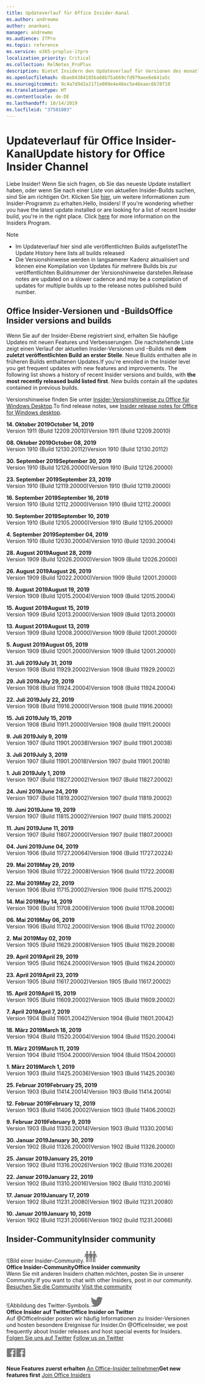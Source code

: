 ```yaml
---
title: Updateverlauf für Office Insider-Kanal
ms.author: andrewmo
author: anankani
manager: andrewmo
ms.audience: ITPro
ms.topic: reference
ms.service: o365-proplus-itpro
localization_priority: Critical
ms.collection: RelNotes_ProPlus
description: Bietet Insidern den Updateverlauf für Versionen des monatlichen Kanals (Insider Fast) für Windows Desktop.
ms.openlocfilehash: dbae84384185ba68b75ab69cfd979aee6e641a5c
ms.sourcegitcommit: 9c4a7d9d2a2171e009e4e46ec5e46eaec6b78f10
ms.translationtype: HT
ms.contentlocale: de-DE
ms.lasthandoff: 10/14/2019
ms.locfileid: "37501803"
---
```

# <a name="update-history-for-office-insider-channel"></a><span data-ttu-id="d7eeb-103">Updateverlauf für Office Insider-Kanal</span><span class="sxs-lookup"><span data-stu-id="d7eeb-103">Update history for Office Insider Channel</span></span>

<span data-ttu-id="d7eeb-p101">Liebe Insider! Wenn Sie sich fragen, ob Sie das neueste Update installiert haben, oder wenn Sie nach einer Liste von aktuellen Insider-Builds suchen, sind Sie am richtigen Ort. Klicken Sie [hier](https://insider.office.com/), um weitere Informationen zum Insider-Programm zu erhalten.</span><span class="sxs-lookup"><span data-stu-id="d7eeb-p101">Hello, Insiders! If you're wondering whether you have the latest update installed or are looking for a list of recent Insider build, you're in the right place. Click [here](https://insider.office.com/) for more information on the Insiders Program.</span></span>

> [!NOTE]
> - <span data-ttu-id="d7eeb-107">Im Updateverlauf hier sind alle veröffentlichten Builds aufgelistet</span><span class="sxs-lookup"><span data-stu-id="d7eeb-107">The Update History here lists all builds released</span></span>
> - <span data-ttu-id="d7eeb-108">Die Versionshinweise werden in langsamerer Kadenz aktualisiert und können eine Kompilation von Updates für mehrere Builds bis zur veröffentlichten Buildnummer der Versionshinweise darstellen.</span><span class="sxs-lookup"><span data-stu-id="d7eeb-108">Release notes are updated on a slower cadence and may be a compilation of updates for multiple builds up to the release notes published build number.</span></span>

## <a name="office-insider-versions-and-builds"></a><span data-ttu-id="d7eeb-109">Office Insider-Versionen und -Builds</span><span class="sxs-lookup"><span data-stu-id="d7eeb-109">Office Insider versions and builds</span></span>

<span data-ttu-id="d7eeb-p102">Wenn Sie auf der Insider-Ebene registriert sind, erhalten Sie häufige Updates mit neuen Features und Verbesserungen. Die nachstehende Liste zeigt einen Verlauf der aktuellen Insider-Versionen und -Builds mit **dem zuletzt veröffentlichten Build an erster Stelle**. Neue Builds enthalten alle in früheren Builds enthaltenen Updates.</span><span class="sxs-lookup"><span data-stu-id="d7eeb-p102">If you're enrolled in the Insider level you get frequent updates with new features and improvements. The following list shows a history of recent Insider versions and builds, with **the most recently released build listed first**. New builds contain all the updates contained in previous builds.</span></span>

<span data-ttu-id="d7eeb-113">Versionshinweise finden Sie unter [Insider-Versionshinweise zu Office für Windows Desktop](https://docs.microsoft.com/de-DE/OfficeUpdates/release-notes-office-insider).</span><span class="sxs-lookup"><span data-stu-id="d7eeb-113">To find release notes, see [Insider release notes for Office for Windows desktop](https://docs.microsoft.com/de-DE/OfficeUpdates/release-notes-office-insider).</span></span>

[//]: # (NICHT ENTFERNEN)

<span data-ttu-id="d7eeb-115">**14. Oktober 2019**</span><span class="sxs-lookup"><span data-stu-id="d7eeb-115">**October 14, 2019**</span></span><br/>
<span data-ttu-id="d7eeb-116">Version 1911 (Build 12209.20010)</span><span class="sxs-lookup"><span data-stu-id="d7eeb-116">Version 1911 (Build 12209.20010)</span></span><br/>

<span data-ttu-id="d7eeb-117">**08. Oktober 2019**</span><span class="sxs-lookup"><span data-stu-id="d7eeb-117">**October 08, 2019**</span></span><br/>
<span data-ttu-id="d7eeb-118">Version 1910 (Build 12130.20112)</span><span class="sxs-lookup"><span data-stu-id="d7eeb-118">Version 1910 (Build 12130.20112)</span></span><br/>

<span data-ttu-id="d7eeb-119">**30. September 2019**</span><span class="sxs-lookup"><span data-stu-id="d7eeb-119">**September 30, 2019**</span></span><br/>
<span data-ttu-id="d7eeb-120">Version 1910 (Build 12126.20000)</span><span class="sxs-lookup"><span data-stu-id="d7eeb-120">Version 1910 (Build 12126.20000)</span></span><br/>

<span data-ttu-id="d7eeb-121">**23. September 2019**</span><span class="sxs-lookup"><span data-stu-id="d7eeb-121">**September 23, 2019**</span></span><br/>
<span data-ttu-id="d7eeb-122">Version 1910 (Build 12119.20000)</span><span class="sxs-lookup"><span data-stu-id="d7eeb-122">Version 1910 (Build 12119.20000)</span></span><br/>

<span data-ttu-id="d7eeb-123">**16. September 2019**</span><span class="sxs-lookup"><span data-stu-id="d7eeb-123">**September 16, 2019**</span></span><br/>
<span data-ttu-id="d7eeb-124">Version 1910 (Build 12112.20000)</span><span class="sxs-lookup"><span data-stu-id="d7eeb-124">Version 1910 (Build 12112.20000)</span></span><br/>

<span data-ttu-id="d7eeb-125">**10. September 2019**</span><span class="sxs-lookup"><span data-stu-id="d7eeb-125">**September 10, 2019**</span></span><br/>
<span data-ttu-id="d7eeb-126">Version 1910 (Build 12105.20000)</span><span class="sxs-lookup"><span data-stu-id="d7eeb-126">Version 1910 (Build 12105.20000)</span></span><br/>

<span data-ttu-id="d7eeb-127">**4. September 2019**</span><span class="sxs-lookup"><span data-stu-id="d7eeb-127">**September 04, 2019**</span></span><br/>
<span data-ttu-id="d7eeb-128">Version 1910 (Build 12030.20004)</span><span class="sxs-lookup"><span data-stu-id="d7eeb-128">Version 1910 (Build 12030.20004)</span></span><br/>

<span data-ttu-id="d7eeb-129">**28. August 2019**</span><span class="sxs-lookup"><span data-stu-id="d7eeb-129">**August 28, 2019**</span></span><br/>
<span data-ttu-id="d7eeb-130">Version 1909 (Build 12026.20000)</span><span class="sxs-lookup"><span data-stu-id="d7eeb-130">Version 1909 (Build 12026.20000)</span></span><br/>

<span data-ttu-id="d7eeb-131">**26. August 2019**</span><span class="sxs-lookup"><span data-stu-id="d7eeb-131">**August 26, 2019**</span></span><br/>
<span data-ttu-id="d7eeb-132">Version 1909 (Build 12022.20000)</span><span class="sxs-lookup"><span data-stu-id="d7eeb-132">Version 1909 (Build 12001.20000)</span></span><br/>

<span data-ttu-id="d7eeb-133">**19. August 2019**</span><span class="sxs-lookup"><span data-stu-id="d7eeb-133">**August 19, 2019**</span></span><br/>
<span data-ttu-id="d7eeb-134">Version 1909 (Build 12015.20004)</span><span class="sxs-lookup"><span data-stu-id="d7eeb-134">Version 1909 (Build 12015.20004)</span></span><br/>

<span data-ttu-id="d7eeb-135">**15. August 2019**</span><span class="sxs-lookup"><span data-stu-id="d7eeb-135">**August 15, 2019**</span></span><br/>
<span data-ttu-id="d7eeb-136">Version 1909 (Build 12013.20000)</span><span class="sxs-lookup"><span data-stu-id="d7eeb-136">Version 1909 (Build 12013.20000)</span></span><br/>

<span data-ttu-id="d7eeb-137">**13. August 2019**</span><span class="sxs-lookup"><span data-stu-id="d7eeb-137">**August 13, 2019**</span></span><br/>
<span data-ttu-id="d7eeb-138">Version 1909 (Build 12008.20000)</span><span class="sxs-lookup"><span data-stu-id="d7eeb-138">Version 1909 (Build 12001.20000)</span></span><br/>

<span data-ttu-id="d7eeb-139">**5. August 2019**</span><span class="sxs-lookup"><span data-stu-id="d7eeb-139">**August 05, 2019**</span></span><br/>
<span data-ttu-id="d7eeb-140">Version 1909 (Build 12001.20000)</span><span class="sxs-lookup"><span data-stu-id="d7eeb-140">Version 1909 (Build 12001.20000)</span></span><br/>

<span data-ttu-id="d7eeb-141">**31. Juli 2019**</span><span class="sxs-lookup"><span data-stu-id="d7eeb-141">**July 31, 2019**</span></span><br/>
<span data-ttu-id="d7eeb-142">Version 1908 (Build 11929.20002)</span><span class="sxs-lookup"><span data-stu-id="d7eeb-142">Version 1908 (Build 11929.20002)</span></span><br/>

<span data-ttu-id="d7eeb-143">**29. Juli 2019**</span><span class="sxs-lookup"><span data-stu-id="d7eeb-143">**July 29, 2019**</span></span><br/>
<span data-ttu-id="d7eeb-144">Version 1908 (Build 11924.20004)</span><span class="sxs-lookup"><span data-stu-id="d7eeb-144">Version 1908 (Build 11924.20004)</span></span><br/>

<span data-ttu-id="d7eeb-145">**22. Juli 2019**</span><span class="sxs-lookup"><span data-stu-id="d7eeb-145">**July 22, 2019**</span></span><br/>
<span data-ttu-id="d7eeb-146">Version 1908 (Build 11916.20000)</span><span class="sxs-lookup"><span data-stu-id="d7eeb-146">Version 1908 (build 11916.20000)</span></span><br/>

<span data-ttu-id="d7eeb-147">**15. Juli 2019**</span><span class="sxs-lookup"><span data-stu-id="d7eeb-147">**July 15, 2019**</span></span><br/>
<span data-ttu-id="d7eeb-148">Version 1908 (Build 11911.20000)</span><span class="sxs-lookup"><span data-stu-id="d7eeb-148">Version 1908 (build 11911.20000)</span></span><br/>

<span data-ttu-id="d7eeb-149">**9. Juli 2019**</span><span class="sxs-lookup"><span data-stu-id="d7eeb-149">**July 9, 2019**</span></span><br/>
<span data-ttu-id="d7eeb-150">Version 1907 (Build 11901.20038)</span><span class="sxs-lookup"><span data-stu-id="d7eeb-150">Version 1907 (build 11901.20038)</span></span><br/>

<span data-ttu-id="d7eeb-151">**3. Juli 2019**</span><span class="sxs-lookup"><span data-stu-id="d7eeb-151">**July 3, 2019**</span></span><br/>
<span data-ttu-id="d7eeb-152">Version 1907 (Build 11901.20018)</span><span class="sxs-lookup"><span data-stu-id="d7eeb-152">Version 1907 (build 11901.20018)</span></span><br/>

<span data-ttu-id="d7eeb-153">**1. Juli 2019**</span><span class="sxs-lookup"><span data-stu-id="d7eeb-153">**July 1, 2019**</span></span><br/>
<span data-ttu-id="d7eeb-154">Version 1907 (Build 11827.20002)</span><span class="sxs-lookup"><span data-stu-id="d7eeb-154">Version 1907 (Build 11827.20002)</span></span><br/>

<span data-ttu-id="d7eeb-155">**24. Juni 2019**</span><span class="sxs-lookup"><span data-stu-id="d7eeb-155">**June 24, 2019**</span></span><br/>
<span data-ttu-id="d7eeb-156">Version 1907 (Build 11819.20002)</span><span class="sxs-lookup"><span data-stu-id="d7eeb-156">Version 1907 (build 11819.20002)</span></span><br/>

<span data-ttu-id="d7eeb-157">**19. Juni 2019**</span><span class="sxs-lookup"><span data-stu-id="d7eeb-157">**June 19, 2019**</span></span><br/>
<span data-ttu-id="d7eeb-158">Version 1907 (Build 11815.20002)</span><span class="sxs-lookup"><span data-stu-id="d7eeb-158">Version 1907 (build 11815.20002)</span></span><br/>

<span data-ttu-id="d7eeb-159">**11. Juni 2019**</span><span class="sxs-lookup"><span data-stu-id="d7eeb-159">**June 11, 2019**</span></span><br/>
<span data-ttu-id="d7eeb-160">Version 1907 (Build 11807.20000)</span><span class="sxs-lookup"><span data-stu-id="d7eeb-160">Version 1907 (build 11807.20000)</span></span><br/>

<span data-ttu-id="d7eeb-161">**04. Juni 2019**</span><span class="sxs-lookup"><span data-stu-id="d7eeb-161">**June 04, 2019**</span></span><br/>
<span data-ttu-id="d7eeb-162">Version 1906 (Build 11727.20064)</span><span class="sxs-lookup"><span data-stu-id="d7eeb-162">Version 1906 (Build 11727.20224)</span></span><br/>


<span data-ttu-id="d7eeb-163">**29. Mai 2019**</span><span class="sxs-lookup"><span data-stu-id="d7eeb-163">**May 29, 2019**</span></span><br/>
<span data-ttu-id="d7eeb-164">Version 1906 (Build 11722.20008)</span><span class="sxs-lookup"><span data-stu-id="d7eeb-164">Version 1906 (build 11722.20008)</span></span><br/>

<span data-ttu-id="d7eeb-165">**22. Mai 2019**</span><span class="sxs-lookup"><span data-stu-id="d7eeb-165">**May 22, 2019**</span></span><br/> <span data-ttu-id="d7eeb-166">Version 1906 (Build 11715.20002)</span><span class="sxs-lookup"><span data-stu-id="d7eeb-166">Version 1906 (build 11715.20002)</span></span><br/> 

<span data-ttu-id="d7eeb-167">**14. Mai 2019**</span><span class="sxs-lookup"><span data-stu-id="d7eeb-167">**May 14, 2019**</span></span><br/> <span data-ttu-id="d7eeb-168">Version 1906 (Build 11708.20006)</span><span class="sxs-lookup"><span data-stu-id="d7eeb-168">Version 1906 (build 11708.20006)</span></span><br/>

<span data-ttu-id="d7eeb-169">**06. Mai 2019**</span><span class="sxs-lookup"><span data-stu-id="d7eeb-169">**May 06, 2019**</span></span><br/>
<span data-ttu-id="d7eeb-170">Version 1906 (Build 11702.20000)</span><span class="sxs-lookup"><span data-stu-id="d7eeb-170">Version 1906 (Build 11702.20000)</span></span><br/>

<span data-ttu-id="d7eeb-171">**2. Mai 2019**</span><span class="sxs-lookup"><span data-stu-id="d7eeb-171">**May 02, 2019**</span></span><br/>
<span data-ttu-id="d7eeb-172">Version 1905 (Build 11629.20008)</span><span class="sxs-lookup"><span data-stu-id="d7eeb-172">Version 1905 (Build 11629.20008)</span></span><br/>

<span data-ttu-id="d7eeb-173">**29. April 2019**</span><span class="sxs-lookup"><span data-stu-id="d7eeb-173">**April 29, 2019**</span></span><br/>
<span data-ttu-id="d7eeb-174">Version 1905 (Build 11624.20000)</span><span class="sxs-lookup"><span data-stu-id="d7eeb-174">Version 1905 (Build 11624.20000)</span></span><br/>

<span data-ttu-id="d7eeb-175">**23. April 2019**</span><span class="sxs-lookup"><span data-stu-id="d7eeb-175">**April 23, 2019**</span></span><br/> <span data-ttu-id="d7eeb-176">Version 1905 (Build 11617.20002)</span><span class="sxs-lookup"><span data-stu-id="d7eeb-176">Version 1905 (Build 11617.20002)</span></span><br/>

<span data-ttu-id="d7eeb-177">**15. April 2019**</span><span class="sxs-lookup"><span data-stu-id="d7eeb-177">**April 15, 2019**</span></span><br/> <span data-ttu-id="d7eeb-178">Version 1905 (Build 11609.20002)</span><span class="sxs-lookup"><span data-stu-id="d7eeb-178">Version 1905 (Build 11609.20002)</span></span><br/>

<span data-ttu-id="d7eeb-179">**7. April 2019**</span><span class="sxs-lookup"><span data-stu-id="d7eeb-179">**April 7, 2019**</span></span><br/> <span data-ttu-id="d7eeb-180">Version 1904 (Build 11601.20042)</span><span class="sxs-lookup"><span data-stu-id="d7eeb-180">Version 1904 (Build 11601.20042)</span></span><br/>

<span data-ttu-id="d7eeb-181">**18. März 2019**</span><span class="sxs-lookup"><span data-stu-id="d7eeb-181">**March 18, 2019**</span></span><br/> <span data-ttu-id="d7eeb-182">Version 1904 (Build 11520.20004)</span><span class="sxs-lookup"><span data-stu-id="d7eeb-182">Version 1904 (Build 11520.20004)</span></span><br/>

<span data-ttu-id="d7eeb-183">**11. März 2019**</span><span class="sxs-lookup"><span data-stu-id="d7eeb-183">**March 11, 2019**</span></span><br/> <span data-ttu-id="d7eeb-184">Version 1904 (Build 11504.20000)</span><span class="sxs-lookup"><span data-stu-id="d7eeb-184">Version 1904 (Build 11504.20000)</span></span><br/>

<span data-ttu-id="d7eeb-185">**1. März 2019**</span><span class="sxs-lookup"><span data-stu-id="d7eeb-185">**March 1, 2019**</span></span><br/> <span data-ttu-id="d7eeb-186">Version 1903 (Build 11425.20036)</span><span class="sxs-lookup"><span data-stu-id="d7eeb-186">Version 1903 (Build 11425.20036)</span></span><br/> 

<span data-ttu-id="d7eeb-187">**25. Februar 2019**</span><span class="sxs-lookup"><span data-stu-id="d7eeb-187">**February 25, 2019**</span></span><br/> <span data-ttu-id="d7eeb-188">Version 1903 (Build 11414.20014)</span><span class="sxs-lookup"><span data-stu-id="d7eeb-188">Version 1903 (Build 11414.20014)</span></span><br/> 

<span data-ttu-id="d7eeb-189">**12. Februar 2019**</span><span class="sxs-lookup"><span data-stu-id="d7eeb-189">**February 12, 2019**</span></span><br/> <span data-ttu-id="d7eeb-190">Version 1903 (Build 11406.20002)</span><span class="sxs-lookup"><span data-stu-id="d7eeb-190">Version 1903 (Build 11406.20002)</span></span><br/> 

<span data-ttu-id="d7eeb-191">**9. Februar 2019**</span><span class="sxs-lookup"><span data-stu-id="d7eeb-191">**February 9, 2019**</span></span><br/> <span data-ttu-id="d7eeb-192">Version 1903 (Build 11330.20014)</span><span class="sxs-lookup"><span data-stu-id="d7eeb-192">Version 1903 (Build 11330.20014)</span></span><br/> 

<span data-ttu-id="d7eeb-193">**30. Januar 2019**</span><span class="sxs-lookup"><span data-stu-id="d7eeb-193">**January 30, 2019**</span></span><br/> <span data-ttu-id="d7eeb-194">Version 1902 (Build 11326.20000)</span><span class="sxs-lookup"><span data-stu-id="d7eeb-194">Version 1902 (Build 11326.20000)</span></span><br/> 

<span data-ttu-id="d7eeb-195">**25. Januar 2019**</span><span class="sxs-lookup"><span data-stu-id="d7eeb-195">**January 25, 2019**</span></span><br/> <span data-ttu-id="d7eeb-196">Version 1902 (Build 11316.20026)</span><span class="sxs-lookup"><span data-stu-id="d7eeb-196">Version 1902 (Build 11316.20026)</span></span><br/> 

<span data-ttu-id="d7eeb-197">**22. Januar 2019**</span><span class="sxs-lookup"><span data-stu-id="d7eeb-197">**January 22, 2019**</span></span><br/> <span data-ttu-id="d7eeb-198">Version 1902 (Build 11310.20016)</span><span class="sxs-lookup"><span data-stu-id="d7eeb-198">Version 1902 (Build 11310.20016)</span></span><br/> 

<span data-ttu-id="d7eeb-199">**17. Januar 2019**</span><span class="sxs-lookup"><span data-stu-id="d7eeb-199">**January 17, 2019**</span></span><br/> <span data-ttu-id="d7eeb-200">Version 1902 (Build 11231.20080)</span><span class="sxs-lookup"><span data-stu-id="d7eeb-200">Version 1902 (Build 11231.20080)</span></span><br/>

<span data-ttu-id="d7eeb-201">**10. Januar 2019**</span><span class="sxs-lookup"><span data-stu-id="d7eeb-201">**January 10, 2019**</span></span><br/> <span data-ttu-id="d7eeb-202">Version 1902 (Build 11231.20066)</span><span class="sxs-lookup"><span data-stu-id="d7eeb-202">Version 1902 (build 11231.20066)</span></span><br/> 

## <a name="insider-community"></a><span data-ttu-id="d7eeb-203">Insider-Community</span><span class="sxs-lookup"><span data-stu-id="d7eeb-203">Insider community</span></span>

<span data-ttu-id="d7eeb-204">![Bild einer Insider-Community.</span><span class="sxs-lookup"><span data-stu-id="d7eeb-204">![Image showing insider community.</span></span> ](images/insidercommunity.png) <br/>
<span data-ttu-id="d7eeb-205">**Office Insider-Community**</span><span class="sxs-lookup"><span data-stu-id="d7eeb-205">**Office Insider community**</span></span><br/> <span data-ttu-id="d7eeb-206">Wenn Sie mit anderen Insidern chatten möchten, posten Sie in unserer Community.</span><span class="sxs-lookup"><span data-stu-id="d7eeb-206">If you want to chat with other Insiders, post in our community.</span></span><br/><span data-ttu-id="d7eeb-207"> 
[Besuchen Sie die Community](https://go.microsoft.com/fwlink/?linkid=843493)</span><span class="sxs-lookup"><span data-stu-id="d7eeb-207"> 
[Visit the community](https://go.microsoft.com/fwlink/?linkid=843493)</span></span><br/> 

<span data-ttu-id="d7eeb-208">![Abbildung des Twitter-Symbols.</span><span class="sxs-lookup"><span data-stu-id="d7eeb-208">![Image showing twitter icon.</span></span> ](images/twitter.png)<br/>
<span data-ttu-id="d7eeb-209">**Office Insider auf Twitter**</span><span class="sxs-lookup"><span data-stu-id="d7eeb-209">**Office Insider on Twitter**</span></span><br/> <span data-ttu-id="d7eeb-210">Auf @OfficeInsider posten wir häufig Informationen zu Insider-Versionen und hosten besondere Ereignisse für Insider.</span><span class="sxs-lookup"><span data-stu-id="d7eeb-210">On @OfficeInsider, we post frequently about Insider releases and host special events for Insiders.</span></span><br/><span data-ttu-id="d7eeb-211"> 
[Folgen Sie uns auf Twitter](https://go.microsoft.com/fwlink/?linkid=717717)</span><span class="sxs-lookup"><span data-stu-id="d7eeb-211"> 
[Follow us on Twitter](https://go.microsoft.com/fwlink/?linkid=717717)</span></span><br/> 

<span data-ttu-id="d7eeb-212">[
  ![Abbildung des Facebook-Symbols. ](images/facebook.png)](https://www.facebook.com/sharer.php?u=https://support.office.com/en-us/article/Update-history-for-Office-Insider-for-Windows-desktop-64bbb317-972a-4933-8b82-cc866f0b067c)</span><span class="sxs-lookup"><span data-stu-id="d7eeb-212">[![Image showing Facebook icon. ](images/facebook.png)](https://www.facebook.com/sharer.php?u=https://support.office.com/en-us/article/Update-history-for-Office-Insider-for-Windows-desktop-64bbb317-972a-4933-8b82-cc866f0b067c)</span></span>


<span data-ttu-id="d7eeb-213">**Neue Features zuerst erhalten**
[An Office-Insider teilnehmen](https://insider.office.com/)</span><span class="sxs-lookup"><span data-stu-id="d7eeb-213">**Get new features first**
[Join Office Insiders](https://insider.office.com/)</span></span>